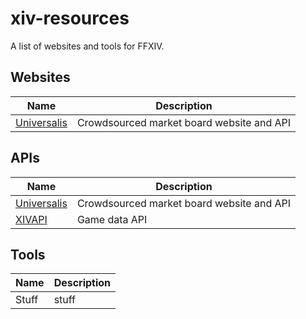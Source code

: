 # xiv-resources
A list of websites and tools for FFXIV.

## Websites
Name|Description
---|---
[Universalis](https://universalis.app/)|Crowdsourced market board website and API

## APIs
Name|Description
---|---
[Universalis](https://universalis.app/)|Crowdsourced market board website and API
[XIVAPI](https://xivapi.com/)|Game data API

## Tools
Name|Description
---|---
Stuff|stuff

